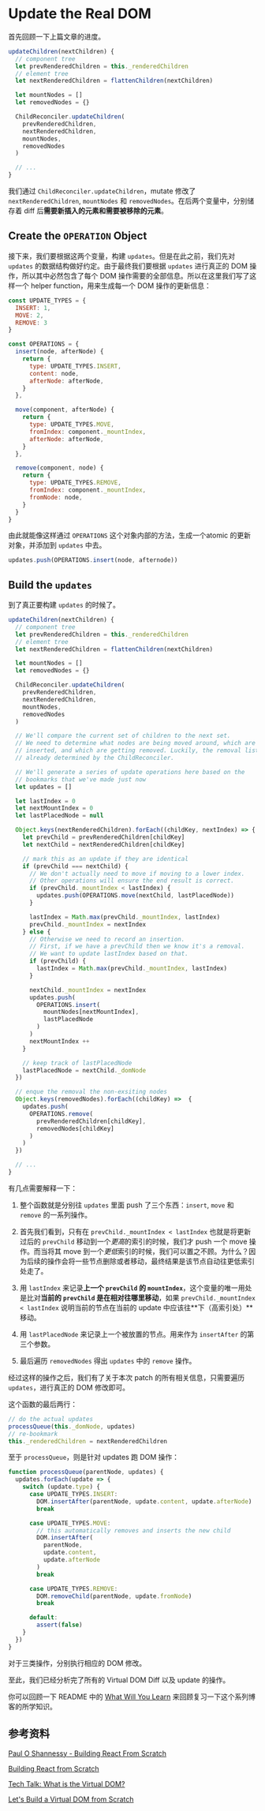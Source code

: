 # Update the Real DOM

首先回顾一下上篇文章的进度。

```js
updateChildren(nextChildren) {
  // component tree
  let prevRenderedChildren = this._renderedChildren
  // element tree
  let nextRenderedChildren = flattenChildren(nextChildren)

  let mountNodes = []
  let removedNodes = {}

  ChildReconciler.updateChildren(
    prevRenderedChildren,
    nextRenderedChildren,
    mountNodes,
    removedNodes
  )

  // ...
}
```

我们通过 `ChildReconciler.updateChildren`，mutate 修改了 `nextRenderedChildren`, `mountNodes` 和 `removedNodes`。在后两个变量中，分别储存着 diff 后**需要新插入的元素和需要被移除的元素**。

## Create the `OPERATION` Object

接下来，我们要根据这两个变量，构建 `updates`。但是在此之前，我们先对 `updates` 的数据结构做好约定。由于最终我们要根据 `updates` 进行真正的 DOM 操作，所以其中必然包含了每个 DOM 操作需要的全部信息。所以在这里我们写了这样一个 helper function，用来生成每一个 DOM 操作的更新信息：

```js
const UPDATE_TYPES = {
  INSERT: 1,
  MOVE: 2,
  REMOVE: 3
}

const OPERATIONS = {
  insert(node, afterNode) {
    return {
      type: UPDATE_TYPES.INSERT,
      content: node,
      afterNode: afterNode,
    }
  },

  move(component, afterNode) {
    return {
      type: UPDATE_TYPES.MOVE,
      fromIndex: component._mountIndex,
      afterNode: afterNode,
    }
  },

  remove(component, node) {
    return {
      type: UPDATE_TYPES.REMOVE,
      fromIndex: component._mountIndex,
      fromNode: node,
    }
  }
}
```

由此就能像这样通过 `OPERATIONS` 这个对象内部的方法，生成一个atomic 的更新对象，并添加到 `updates` 中去。

```js
updates.push(OPERATIONS.insert(node, afternode))
```

## Build the `updates`

到了真正要构建 `updates` 的时候了。

```js
updateChildren(nextChildren) {
  // component tree
  let prevRenderedChildren = this._renderedChildren
  // element tree
  let nextRenderedChildren = flattenChildren(nextChildren)

  let mountNodes = []
  let removedNodes = {}

  ChildReconciler.updateChildren(
    prevRenderedChildren,
    nextRenderedChildren,
    mountNodes,
    removedNodes
  )

  // We'll compare the current set of children to the next set.
  // We need to determine what nodes are being moved around, which are being
  // inserted, and which are getting removed. Luckily, the removal list was
  // already determined by the ChildReconciler.

  // We'll generate a series of update operations here based on the
  // bookmarks that we've made just now
  let updates = []

  let lastIndex = 0
  let nextMountIndex = 0
  let lastPlacedNode = null

  Object.keys(nextRenderedChildren).forEach((childKey, nextIndex) => {
    let prevChild = prevRenderedChildren[childKey]
    let nextChild = nextRenderedChildren[childKey]

    // mark this as an update if they are identical
    if (prevChild === nextChild) {
      // We don't actually need to move if moving to a lower index.
      // Other operations will ensure the end result is correct.
      if (prevChild._mountIndex < lastIndex) {
        updates.push(OPERATIONS.move(nextChild, lastPlacedNode))
      }

      lastIndex = Math.max(prevChild._mountIndex, lastIndex)
      prevChild._mountIndex = nextIndex
    } else {
      // Otherwise we need to record an insertion.
      // First, if we have a prevChild then we know it's a removal.
      // We want to update lastIndex based on that.
      if (prevChild) {
        lastIndex = Math.max(prevChild._mountIndex, lastIndex)
      }

      nextChild._mountIndex = nextIndex
      updates.push(
        OPERATIONS.insert(
          mountNodes[nextMountIndex],
          lastPlacedNode
        )
      )
      nextMountIndex ++
    }

    // keep track of lastPlacedNode
    lastPlacedNode = nextChild._domNode
  })

  // enque the removal the non-exsiting nodes
  Object.keys(removedNodes).forEach((childKey) =>  {
    updates.push(
      OPERATIONS.remove(
        prevRenderedChildren[childKey],
        removedNodes[childKey]
      )
    )
  })

  // ...
}
```

有几点需要解释一下：

1. 整个函数就是分别往 `updates` 里面 push 了三个东西：`insert`, `move` 和 `remove` 的一系列操作。

1. 首先我们看到，只有在 `prevChild._mountIndex < lastIndex` 也就是将更新过后的 `prevChild` 移动到一个*更高*的索引的时候，我们才 push 一个 move 操作。而当将其 move 到一个*更低*索引的时候，我们可以置之不顾。为什么？因为后续的操作会将一些节点删除或者移动，最终结果是该节点自动往更低索引处走了。

1. 用 `lastIndex` 来记录**上一个 `prevChild` 的 `mountIndex`**，这个变量的唯一用处是比对**当前的 `prevChild` 是在相对往哪里移动**，如果 `prevChild._mountIndex < lastIndex` 说明当前的节点在当前的 update 中应该往**下（高索引处）**移动。

1. 用 `lastPlacedNode` 来记录上一个被放置的节点。用来作为 `insertAfter` 的第三个参数。

1. 最后遍历 `removedNodes` 得出 `updates` 中的 `remove` 操作。

经过这样的操作之后，我们有了关于本次 patch 的所有相关信息，只需要遍历 `updates`，进行真正的 DOM 修改即可。

这个函数的最后两行：

```js
// do the actual updates
processQueue(this._domNode, updates)
// re-bookmark
this._renderedChildren = nextRenderedChildren
```

至于 `processQueue`，则是针对 updates 跑 DOM 操作：

```js
function processQueue(parentNode, updates) {
  updates.forEach(update => {
    switch (update.type) {
      case UPDATE_TYPES.INSERT:
        DOM.insertAfter(parentNode, update.content, update.afterNode)
        break

      case UPDATE_TYPES.MOVE:
        // this automatically removes and inserts the new child
        DOM.insertAfter(
          parentNode,
          update.content,
          update.afterNode
        )
        break

      case UPDATE_TYPES.REMOVE:
        DOM.removeChild(parentNode, update.fromNode)
        break

      default:
        assert(false)
    }
  })
}
```

对于三类操作，分别执行相应的 DOM 修改。

至此，我们已经分析完了所有的 Virtual DOM Diff 以及 update 的操作。

你可以回顾一下 README 中的 [What Will You Learn](../README.md#what-youll-learn) 来回顾复习一下这个系列博客的所学知识。

## 参考资料

[Paul O Shannessy - Building React From Scratch](https://www.youtube.com/watch?v=_MAD4Oly9yg)

[Building React from Scratch](https://github.com/zpao/building-react-from-scratch)

[Tech Talk: What is the Virtual DOM?](https://www.youtube.com/watch?v=d7pyEDqBDeE)

[Let's Build a Virtual DOM from Scratch](https://www.youtube.com/watch?v=l2Tu0NqH0qU)
